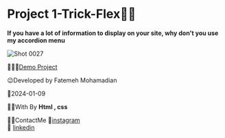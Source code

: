 # Project 1-Trick-Flex👩‍💻

**If you have a lot of information to display on your site, why don't you use my accordion menu**

![Shot 0027](https://github.com/fatemeMohamadian/project-trick-flex/assets/155579918/b5bfb6a8-037b-4b00-87aa-9a3031519cdc)

 👩‍💻😎[Demo Project](https://fatememohamadian.github.io/project-trick-flex/)

 😉Developed by Fatemeh Mohamadian

 📅2024-01-09

 👩‍💻With By **Html , css** 

 📲📞ContactMe 
 🔗[instagram](https://www.instagram.com/fateme_mohamadiian.fed)       
 🔗 [linkedin](https://www.linkedin.com/in/fateme-mohamadian-dev0824)
